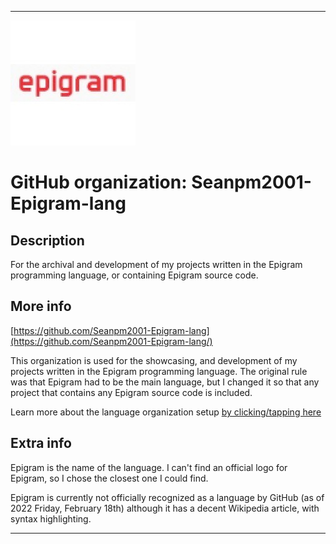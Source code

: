 
***

<!--
<details open><summary><p>Click/tap here to expand/collapse the full resolution (vector) logo for this project</p></summary>

![ML_Logo.svg failed to load. The file may be missing or corrupt. Check the file path for errors first.](/AdditionalInfo/2/Seanpm2001-Epigram-lang/ML_logo.svg)

</details>

<details><summary><p>Click/tap here to expand/collapse the non-vector (raster) logo for this project</p></summary>
!-->

![Epigram200px.jpeg failed to load. The file may be missing or corrupt. Check the file path for errors first.](/AdditionalInfo/2/Seanpm2001-Epigram-lang/Epigram200px.jpeg)

<!--
</details>
!-->

# GitHub organization: Seanpm2001-Epigram-lang

## Description

For the archival and development of my projects written in the Epigram programming language, or containing Epigram source code.

## More info

[https://github.com/Seanpm2001-Epigram-lang](https://github.com/Seanpm2001-Epigram-lang/)

This organization is used for the showcasing, and development of my projects written in the Epigram programming language. The original rule was that Epigram had to be the main language, but I changed it so that any project that contains any Epigram source code is included.

Learn more about the language organization setup [by clicking/tapping here](/AdditionalInfo/LanguageOrgs/README.md)

## Extra info

Epigram is the name of the language. I can't find an official logo for Epigram, so I chose the closest one I could find.

<!-- The logo currently in use is in GIF format, but is not animated. !-->

Epigram is currently not officially recognized as a language by GitHub (as of 2022 Friday, February 18th) although it has a decent Wikipedia article, with syntax highlighting.

***
